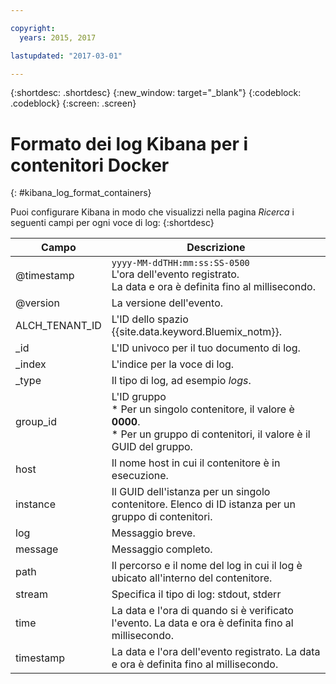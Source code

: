 ```yaml
---

copyright:
  years: 2015, 2017

lastupdated: "2017-03-01"

---
```



{:shortdesc: .shortdesc}
{:new_window: target="_blank"}
{:codeblock: .codeblock}
{:screen: .screen}


# Formato dei log Kibana per i contenitori Docker
{: #kibana_log_format_containers}

Puoi configurare Kibana in modo che visualizzi nella pagina *Ricerca* i seguenti campi per ogni voce di log:
{:shortdesc}

| Campo | Descrizione |
|-------|-------------|
| @timestamp | `yyyy-MM-ddTHH:mm:ss:SS-0500`  <br> L'ora dell'evento registrato. <br> La data e ora è definita fino al millisecondo. |
| @version | La versione dell'evento. |
| ALCH_TENANT_ID | L'ID dello spazio {{site.data.keyword.Bluemix_notm}}. |
| \_id | L'ID univoco per il tuo documento di log. |
| \_index | L'indice per la voce di log. |
| \_type | Il tipo di log, ad esempio *logs*. |
| group_id | L'ID gruppo <br> * Per un singolo contenitore, il valore è **0000**. <br> * Per un gruppo di contenitori, il valore è il GUID del gruppo.  |
| host | Il nome host in cui il contenitore è in esecuzione.  |
| instance | Il GUID dell'istanza per un singolo contenitore. Elenco di ID istanza per un gruppo di contenitori. |
| log | Messaggio breve.  |
| message | Messaggio completo.  |
| path | Il percorso e il nome del log in cui il log è ubicato all'interno del contenitore. |
| stream | Specifica il tipo di log: stdout, stderr  |
| time | La data e l'ora di quando si è verificato l'evento. La data e ora è definita fino al millisecondo.|
| timestamp | La data e l'ora dell'evento registrato. La data e ora è definita fino al millisecondo. |



